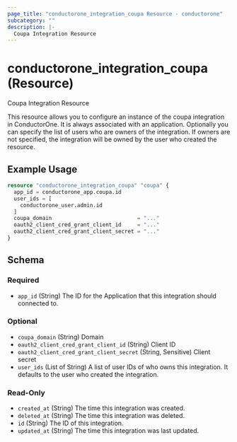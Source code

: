 ```yaml
---
page_title: "conductorone_integration_coupa Resource - conductorone"
subcategory: ""
description: |-
  Coupa Integration Resource
---
```


# conductorone_integration_coupa (Resource)

Coupa Integration Resource

This resource allows you to configure an instance of the coupa integration in ConductorOne.
It is always associated with an application. Optionally you can specify the list of users who are owners of the integration.
If owners are not specified, the integration will be owned by the user who created the resource.

## Example Usage

```terraform
resource "conductorone_integration_coupa" "coupa" {
  app_id = conductorone_app.coupa.id
  user_ids = [
    conductorone_user.admin.id
  ]
  coupa_domain                           = "..."
  oauth2_client_cred_grant_client_id     = "..."
  oauth2_client_cred_grant_client_secret = "..."
}
```

<!-- schema generated by tfplugindocs -->
## Schema

### Required

- `app_id` (String) The ID for the Application that this integration should connected to.

### Optional

- `coupa_domain` (String) Domain
- `oauth2_client_cred_grant_client_id` (String) Client ID
- `oauth2_client_cred_grant_client_secret` (String, Sensitive) Client secret
- `user_ids` (List of String) A list of user IDs of who owns this integration. It defaults to the user who created the integration.

### Read-Only

- `created_at` (String) The time this integration was created.
- `deleted_at` (String) The time this integration was deleted.
- `id` (String) The ID of this integration.
- `updated_at` (String) The time this integration was last updated.
